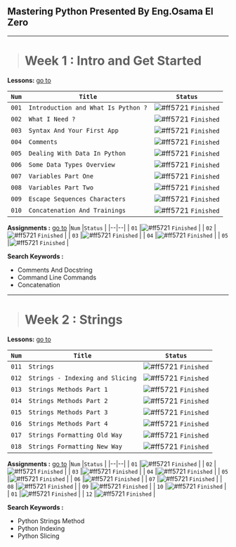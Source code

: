 ## Mastering Python Presented By Eng.Osama El Zero
---   
> Week 1 : Intro and Get Started
> ======================================

**Lessons:** [go to](https://elzero.org/study/mastering-python-study-plan/)

|`Num`  |`Title`  | `Status` |
|--|--|--|
| `001` |`Introduction and What Is Python ?`  |![#ff5721](https://via.placeholder.com/12/007500/000000?text=+)  `Finished` |
| `002` |`What I Need ?`  |![#ff5721](https://via.placeholder.com/12/007500/000000?text=+)  `Finished` |
| `003` |`Syntax And Your First App`  |![#ff5721](https://via.placeholder.com/12/007500/000000?text=+)  `Finished` |
| `004` |`Comments`  |![#ff5721](https://via.placeholder.com/12/007500/000000?text=+)  `Finished` |
| `005` |`Dealing With Data In Python`  |![#ff5721](https://via.placeholder.com/12/007500/000000?text=+)  `Finished` |
| `006` |`Some Data Types Overview`  |![#ff5721](https://via.placeholder.com/12/007500/000000?text=+)  `Finished` |
| `007` |`Variables Part One`  |![#ff5721](https://via.placeholder.com/12/007500/000000?text=+)  `Finished` |
| `008` |`Variables Part Two`  |![#ff5721](https://via.placeholder.com/12/007500/000000?text=+)  `Finished` |
| `009` |`Escape Sequences Characters`  |![#ff5721](https://via.placeholder.com/12/007500/000000?text=+)  `Finished` |
| `010` |`Concatenation And Trainings`  |![#ff5721](https://via.placeholder.com/12/007500/000000?text=+)  `Finished` |

**Assignments :** [go to](https://elzero.org/python-assignments-lesson-from-1-to-10/)
|`Num`  |`Status` |
|--|--|
| `01` |![#ff5721](https://via.placeholder.com/12/007500/000000?text=+)  `Finished` |
| `02` |![#ff5721](https://via.placeholder.com/12/007500/000000?text=+)  `Finished` |
| `03` |![#ff5721](https://via.placeholder.com/12/007500/000000?text=+)  `Finished` |
| `04` |![#ff5721](https://via.placeholder.com/12/007500/000000?text=+)  `Finished` |
| `05` |![#ff5721](https://via.placeholder.com/12/007500/000000?text=+)  `Finished` |

**Search Keywords :** 

-  Comments And Docstring
-   Command Line Commands
-   Concatenation

---
> Week 2 : Strings
> ======================================
**Lessons:** [go to](https://elzero.org/study/mastering-python-study-plan/)

|`Num`  |`Title`  | `Status` |
|--|--|--|
| `011` |`Strings`  |![#ff5721](https://via.placeholder.com/12/007500/000000?text=+)  `Finished` |
| `012` |`Strings - Indexing and Slicing`  |![#ff5721](https://via.placeholder.com/12/007500/000000?text=+)  `Finished` |
| `013` |`Strings Methods Part 1`  |![#ff5721](https://via.placeholder.com/12/007500/000000?text=+)  `Finished` |
| `014` |`Strings Methods Part 2`  |![#ff5721](https://via.placeholder.com/12/007500/000000?text=+)  `Finished` |
| `015` |`Strings Methods Part 3`  |![#ff5721](https://via.placeholder.com/12/007500/000000?text=+)  `Finished` |
| `016` |`Strings Methods Part 4`  |![#ff5721](https://via.placeholder.com/12/007500/000000?text=+)  `Finished` |
| `017` |`Strings Formatting Old Way`  |![#ff5721](https://via.placeholder.com/12/007500/000000?text=+)  `Finished` |
| `018` |`Strings Formatting New Way`  |![#ff5721](https://via.placeholder.com/12/007500/000000?text=+)  `Finished` |

**Assignments :** [go to](https://elzero.org/python-assignments-lesson-from-11-to-18/)
|`Num`  |`Status` |
|--|--|
| `01` |![#ff5721](https://via.placeholder.com/12/007500/000000?text=+)  `Finished` |
| `02` |![#ff5721](https://via.placeholder.com/12/007500/000000?text=+)  `Finished` |
| `03` |![#ff5721](https://via.placeholder.com/12/007500/000000?text=+)  `Finished` |
| `04` |![#ff5721](https://via.placeholder.com/12/007500/000000?text=+)  `Finished` |
| `05` |![#ff5721](https://via.placeholder.com/12/007500/000000?text=+)  `Finished` |
| `06` |![#ff5721](https://via.placeholder.com/12/007500/000000?text=+)  `Finished` |
| `07` |![#ff5721](https://via.placeholder.com/12/007500/000000?text=+)  `Finished` |
| `08` |![#ff5721](https://via.placeholder.com/12/007500/000000?text=+)  `Finished` |
| `09` |![#ff5721](https://via.placeholder.com/12/007500/000000?text=+)  `Finished` |
| `10` |![#ff5721](https://via.placeholder.com/12/007500/000000?text=+)  `Finished` |
| `01` |![#ff5721](https://via.placeholder.com/12/007500/000000?text=+)  `Finished` |
| `12` |![#ff5721](https://via.placeholder.com/12/007500/000000?text=+)  `Finished` |



**Search Keywords :** 

-  Python Strings Method
-   Python Indexing
-   Python Slicing







  



